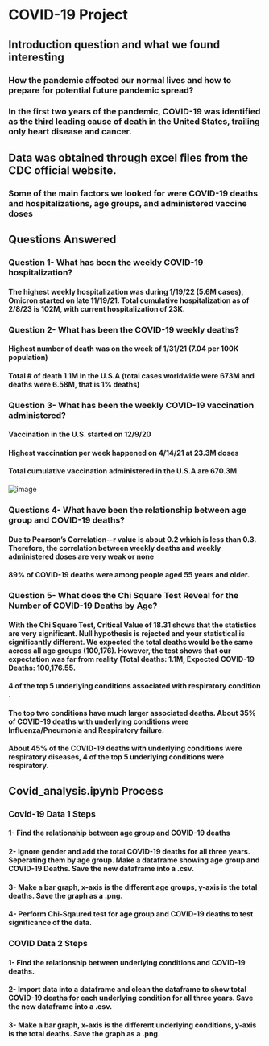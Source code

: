 # COVID-19 Project

## Introduction question and what we found interesting
### How the pandemic affected our normal lives and how to prepare for potential future pandemic spread?
### In the first two years of the pandemic, COVID-19 was identified as the third leading cause of death in the United States, trailing only heart disease and cancer.

## Data was obtained through excel files from the CDC official website.
### Some of the main factors we looked for were COVID-19 deaths and hospitalizations, age groups, and administered vaccine doses

## Questions Answered
### Question 1- What has been the weekly COVID-19 hospitalization?
#### The highest weekly hospitalization was during 1/19/22 (5.6M cases), Omicron started on late 11/19/21. Total cumulative hospitalization as of 2/8/23 is 102M, with current hospitalization of 23K.

### Question 2- What has been the COVID-19 weekly deaths? 
#### Highest number of death was on the week of 1/31/21 (7.04 per 100K population)
#### Total # of death 1.1M in the U.S.A (total cases worldwide were 673M and deaths were 6.58M, that is 1% deaths) 

### Question 3- What has been the weekly COVID-19 vaccination administered? 
#### Vaccination in the U.S. started on 12/9/20
#### Highest vaccination per week happened on 4/14/21 at 23.3M doses
#### Total cumulative vaccination administered in the U.S.A are 670.3M 
![image](https://user-images.githubusercontent.com/120426753/219247986-d63b2348-46a1-4a2a-bbac-2d4dfbb35a79.png)

### Questions 4- What have been the relationship between age group and COVID-19 deaths?
#### Due to Pearson’s Correlation--r value is about 0.2 which is less than 0.3.  Therefore, the correlation between weekly deaths and weekly administered doses are very weak or none 
#### 89% of COVID-19 deaths were among people aged 55 years and older.

### Question 5- What does the Chi Square Test Reveal for the Number of COVID-19 Deaths by Age?
#### With the Chi Square Test, Critical Value of 18.31 shows that the statistics are very significant. Null hypothesis is rejected and your statistical is significantly different.  We expected the total deaths would be the same across all age groups (100,176). However, the test shows that our expectation was far from reality  (Total deaths: 1.1M, Expected COVID-19 Deaths: 100,176.55.
#### 4 of the top 5 underlying conditions associated with respiratory condition .
#### The top two conditions have much larger associated deaths. About 35% of COVID-19 deaths with underlying conditions were Influenza/Pneumonia and Respiratory failure.
#### About 45% of the COVID-19 deaths with underlying conditions were respiratory diseases, 4 of the top 5 underlying conditions were respiratory.

## Covid_analysis.ipynb Process

### Covid-19 Data 1 Steps

#### 1- Find the relationship between age group and COVID-19 deaths
#### 2- Ignore gender and add the total COVID-19 deaths for all three years. Seperating them by age group. Make a dataframe showing age group and COVID-19 Deaths. Save the new dataframe into a .csv.
#### 3- Make a bar graph, x-axis is the different age groups, y-axis is the total deaths. Save the graph as a .png.
#### 4- Perform Chi-Sqaured test for age group and COVID-19 deaths to test significance of the data. 

### COVID Data 2 Steps

#### 1- Find the relationship between underlying conditions and COVID-19 deaths.
#### 2- Import data into a dataframe and clean the dataframe to show total COVID-19 deaths for each underlying condition for all three years. Save the new dataframe into a .csv.
#### 3- Make a bar graph, x-axis is the different underlying conditions, y-axis is the total deaths. Save the graph as a .png.

